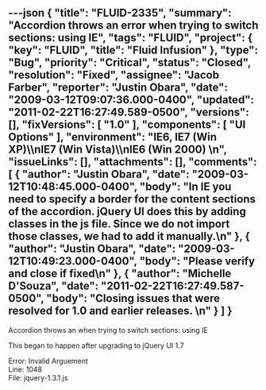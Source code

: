 ---json
{
  "title": "FLUID-2335",
  "summary": "Accordion throws an error when trying to switch sections: using IE",
  "tags": "FLUID",
  "project": {
    "key": "FLUID",
    "title": "Fluid Infusion"
  },
  "type": "Bug",
  "priority": "Critical",
  "status": "Closed",
  "resolution": "Fixed",
  "assignee": "Jacob Farber",
  "reporter": "Justin Obara",
  "date": "2009-03-12T09:07:36.000-0400",
  "updated": "2011-02-22T16:27:49.589-0500",
  "versions": [],
  "fixVersions": [
    "1.0"
  ],
  "components": [
    "UI Options"
  ],
  "environment": "IE6, IE7 (Win XP)\\\nIE7 (Win Vista)\\\nIE6 (Win 2000)&#x20;\n",
  "issueLinks": [],
  "attachments": [],
  "comments": [
    {
      "author": "Justin Obara",
      "date": "2009-03-12T10:48:45.000-0400",
      "body": "In IE you need to specify a border for the content sections of the accordion. jQuery UI does this by adding classes in the js file. Since we do not import those classes, we had to add it manually.\n"
    },
    {
      "author": "Justin Obara",
      "date": "2009-03-12T10:49:23.000-0400",
      "body": "Please verify and close if fixed\n"
    },
    {
      "author": "Michelle D'Souza",
      "date": "2011-02-22T16:27:49.587-0500",
      "body": "Closing issues that were resolved for 1.0 and earlier releases.&#x20;\n"
    }
  ]
}
---
Accordion throws an when trying to switch sections: using IE

This began to happen after upgrading to jQuery UI 1.7

Error: Invalid Arguement\
Line: 1048\
File: jquery-1.3.1.js

        